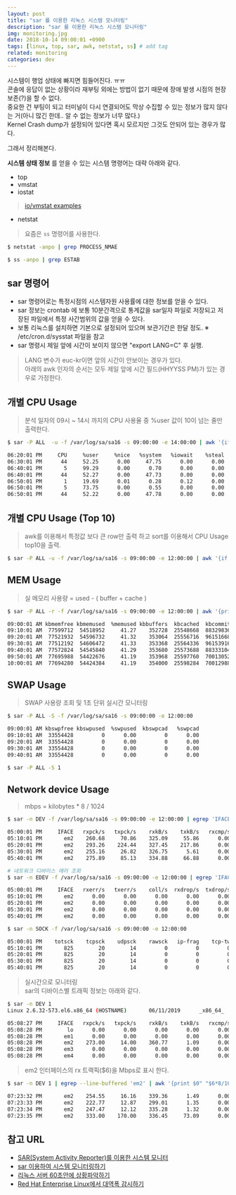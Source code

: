 ```yaml
---
layout: post
title: "sar 를 이용한 리눅스 시스템 모니터링"
description: "sar 를 이용한 리눅스 시스템 모니터링"
img: monitoring.jpg
date: 2018-10-14 09:00:01 +0900
tags: [linux, top, sar, awk, netstat, ss] # add tag
related: monitoring
categories: dev
---
```



시스템이 행업 상태에 빠지면 힘들어진다. ㅠㅠ  
콘솔에 응답이 없는 상황이라 재부팅 외에는 방법이 없기 때문에 장애 발생 시점의 현장보존(?)을 할 수 없다.  
중요한 건 부팅이 되고 터미널이 다시 연결되어도 막상 수집할 수 있는 정보가 많지 않다는 거(아니 많긴 한데.. 알 수 없는 정보가 너무 많다.)  
Kernel Crash dump가 설정되어 있다면 혹시 모르지만 그것도 안되어 있는 경우가 많다. 

그래서 정리해본다.

**시스템 상태 정보** 를 얻을 수 있는 시스템 명령어는 대략 아래와 같다. 

* top 
* vmstat
* iostat
> [io/vmstat examples](https://www.thegeekstuff.com/2011/07/iostat-vmstat-mpstat-examples/?utm_source=feedburner&utm_medium=feed&utm_campaign=Feed%253A+TheGeekStuff+%2528The+Geek+Stuff%2529) 
* netstat 
> 요즘은 `ss` 명령어를 사용한다.

```bash
$ netstat -anpo | grep PROCESS_NMAE 

$ ss -anpo | grep ESTAB 
``` 

## sar 명령어  

- sar 명령어로는 특정시점의 시스템자원 사용률에 대한 정보를 얻을 수 있다. 
- sar 정보는 crontab 에 보통 10분간격으로 통계값을 sar일자 파일로 저장되고 저장된 파일에서 특정 사간범위의 값을 얻을 수 있다. 
- 보통 리눅스를 설치하면 기본으로 설정되어 있으며 보관기간은 한달 정도. ※ /etc/cron.d/sysstat 파일을 참고
- sar 명령시 제일 앞에 시간이 보이지 않으면 "export LANG=C" 후 실행.  
> LANG 변수가 euc-kr이면 앞의 시간이 안보이는 경우가 있다.  
> 아래의 awk 인자의 순서는 모두 제일 앞에 시간 필드(HHYYSS PM)가 있는 경우로 가정한다. 


## 개별 CPU Usage   
> 분석 일자의 09시 ~ 14시 까지의 CPU 사용율 중 %user 값이 10이 넘는 줄만 출력한다. 

```bash
$ sar -P ALL  -u -f /var/log/sa/sa16 -s 09:00:00 -e 14:00:00 | awk '{if ( $4 > 10 ) print $0}' 

06:20:01 PM     CPU     %user     %nice   %system   %iowait    %steal     %idle
06:30:01 PM      44     52.25      0.00     47.75      0.00      0.00      0.00
06:40:01 PM       5     99.29      0.00      0.70      0.00      0.00      0.00
06:40:01 PM      44     52.27      0.00     47.73      0.00      0.00      0.00
06:50:01 PM       1     19.69      0.01      0.28      0.12      0.00     79.91
06:50:01 PM       5     73.75      0.00      0.55      0.00      0.00     25.70
06:50:01 PM      44     52.22      0.00     47.78      0.00      0.00      0.00
```

## 개별 CPU Usage (Top 10)
> awk를 이용해서 특정값 보다 큰 row만 출력 하고 sort를 이용해서 CPU Usage top10을 출력.

```bash
$ sar -P ALL -u -f /var/log/sa/sa16 -s 09:00:00 -e 12:00:00 | awk '{if ( $4 > 1 ) print $0}' | sort -k4 | tail -n 10
```

## MEM Usage 
> 실 메모리 사용량 = used - ( buffer + cache ) 

```bash
$ sar -P ALL -r -f /var/log/sa/sa16 -s 09:00:00 -e 12:00:00 | awk '{print $0" "($3-$5-$6)/1024/1024 GB}' 

09:00:01 AM kbmemfree kbmemused  %memused kbbuffers  kbcached  kbcommit   %commit 0
09:10:01 AM  77599712  54518952     41.27    352728  25548668  88329836     53.32 27.2918
09:20:01 AM  77521932  54596732     41.32    353064  25556716  96151668     58.04 27.358
09:30:01 AM  77512192  54606472     41.33    353368  25564336  96153916     58.04 27.3597
09:40:01 AM  77572824  54545840     41.29    353680  25573688  88333104     53.32 27.2927
09:50:01 AM  77695988  54422676     41.19    353968  25597760  70013052     42.26 27.152
10:00:01 AM  77694280  54424384     41.19    354000  25598284  70012988     42.26 27.1531
```

## SWAP Usage 
> SWAP 사용량 조회 및 1초 단위 실시간 모니터링   

```bash
$ sar -P ALL -S -f /var/log/sa/sa16 -s 09:00:00 -e 12:00:00 

09:00:01 AM kbswpfree kbswpused  %swpused  kbswpcad   %swpcad
09:10:01 AM  33554428         0      0.00         0      0.00
09:20:01 AM  33554428         0      0.00         0      0.00
09:30:01 AM  33554428         0      0.00         0      0.00
09:40:01 AM  33554428         0      0.00         0      0.00

$ sar -P ALL -S 1  
```

## Network device Usage
> mbps = kilobytes * 8 / 1024  

```bash
$ sar -n DEV -f /var/log/sa/sa16 -s 09:00:00 -e 12:00:00 | egrep 'IFACE|bond0' | awk '{print $0" "$6*8/1024" Mbps"}' 

05:00:01 PM     IFACE   rxpck/s   txpck/s    rxkB/s    txkB/s   rxcmp/s   txcmp/s  rxmcst/s 0 Mbps
05:10:01 PM       em2    260.68     70.86    325.09     55.86      0.00      0.00      3.79 2.53977 Mbps
05:20:01 PM       em2    293.26    224.44    327.45    217.86      0.00      0.00      2.90 2.5582 Mbps
05:30:01 PM       em2    255.16     26.82    326.75      5.61      0.00      0.00      3.16 2.55273 Mbps
05:40:01 PM       em2    275.89     85.13    334.88     66.88      0.00      0.00      3.00 2.61625 Mbps

# 네트워크 디바이스 에러 조회 
$ sar -n EDEV -f /var/log/sa/sa16 -s 09:00:00 -e 12:00:00 | egrep 'IFACE|bond0' 

05:00:01 PM     IFACE   rxerr/s   txerr/s    coll/s  rxdrop/s  txdrop/s  txcarr/s  rxfram/s  rxfifo/s  txfifo/s 0 Mbps
05:10:01 PM       em2      0.00      0.00      0.00      0.00      0.00      0.00      0.00      0.00      0.00 0 Mbps
05:20:01 PM       em2      0.00      0.00      0.00      0.00      0.00      0.00      0.00      0.00      0.00 0 Mbps
05:30:01 PM       em2      0.00      0.00      0.00      0.00      0.00      0.00      0.00      0.00      0.00 0 Mbps
05:40:01 PM       em2      0.00      0.00      0.00      0.00      0.00      0.00      0.00      0.00      0.00 0 Mbps

$ sar -n SOCK -f /var/log/sa/sa16 -s 09:00:00 -e 12:00:00 

05:00:01 PM    totsck    tcpsck    udpsck    rawsck   ip-frag    tcp-tw
05:10:01 PM       825        20        14         0         0         0
05:20:01 PM       825        20        14         0         0         0
05:30:01 PM       825        20        14         0         0         0
05:40:01 PM       825        20        14         0         0         0
```
> 실시간으로 모니터링  
> sar의 디바이스별 트래픽 정보는 아래와 같다.  

```bash
$ sar -n DEV 1 
Linux 2.6.32-573.el6.x86_64 (HOSTNAME)       06/11/2019      _x86_64_        (56 CPU)

05:08:27 PM     IFACE   rxpck/s   txpck/s    rxkB/s    txkB/s   rxcmp/s   txcmp/s  rxmcst/s
05:08:28 PM        lo      0.00      0.00      0.00      0.00      0.00      0.00      0.00
05:08:28 PM       em1      0.00      0.00      0.00      0.00      0.00      0.00      0.00
05:08:28 PM       em2    273.00     14.00    360.77      1.09      0.00      0.00      7.00
05:08:28 PM       em3      0.00      0.00      0.00      0.00      0.00      0.00      0.00
05:08:28 PM       em4      0.00      0.00      0.00      0.00      0.00      0.00      0.00
```

> em2 인터페이스의 rx 트랙픽($6)을 Mbps로 표시 한다.  

```bash
$ sar -n DEV 1 | egrep --line-buffered 'em2' | awk '{print $0" "$6*8/1024" Mbps"}' 

07:23:32 PM       em2    254.55     16.16    339.36      1.49      0.00      0.00      1.01 2.65125 Mbps
07:23:33 PM       em2    222.77     12.87    299.01      1.35      0.00      0.00      0.99 2.33602 Mbps
07:23:34 PM       em2    247.47     12.12    335.28      1.32      0.00      0.00      0.00 2.61937 Mbps
07:23:35 PM       em2    333.00    170.00    336.45     73.09      0.00      0.00     10.00 2.62852 Mbps
```

## 참고 URL
- [SAR(System Activity Reporter)를 이용한 시스템 모니터](http://www.cubrid.com/CUBRIDwiki/71317)
- [sar 이용하여 시스템 모니터링하기](http://wiki.tunelinux.pe.kr/pages/viewpage.action?pageId=884938&desktop=true)
- [리눅스 서버 60초안에 상황파악하기](https://b.luavis.kr/server/linux-performance-analysis)
- [Red Hat Enterprise Linux에서 대역폭 감시하기](http://web.mit.edu/rhel-doc/4/RH-DOCS/rhel-isa-ko-4/s1-bandwidth-rhlspec.html)




